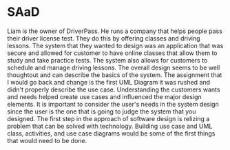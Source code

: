 # SAaD
Liam is the owner of DriverPass. He runs a company that helps people pass their driver license test. They do this by offering classes and driving lessons. The system that they wanted to design was an application that was secure and allowed for customer to have online classes that allow them to study and take practice tests. The system also allows for customers to schedule and manage driving lessons. 
The overall design seems to be well thoughtout and can describe the basics of the system. 
The assignment that I would go back and change is the first UML Diagram it was rushed and didn't properly describe the use case.
Understanding the customers wants and needs helped create use cases and influenced the major design elements. It is important to consider the user's needs in the system design since the user is the one that is going to judge the system that you designed.
The first step in the approach of software design is relizing a problem that can be solved with technology. Building use case and UML class, activities, and use case diagrams would be some of the first things that would need to be done. 
